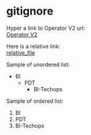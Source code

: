 # gitignore

Hyper a link to Operator V2 url:  
[Operator V2](https://operatorv2.ninjavan.co/#/login)

Here is a relative link:  
[relative_file](./relative_link.txt)

Sample of unordered list:
* BI
  + PDT
    - BI-Techops


Sample of ordered list:
1. BI
2. PDT
3. BI-Techops

<!-- This content will not appear in the rendered Markdown -->
